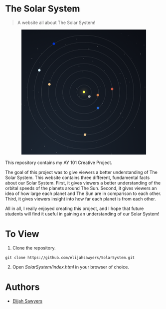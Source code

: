 # The Solar System
> A website all about The Solar System!

<p align="center">
  <img width="400" height="400" src="https://raw.githubusercontent.com/elijahsawyers/SolarSystem/master/preview.png" />
</p>

This repository contains my AY 101 Creative Project.

The goal of this project was to give viewers a better understanding of The Solar System. This website contains three different, fundamental facts
about our Solar System. First, it gives viewers a better understanding of the orbital speeds of the planets around The Sun. Second, it gives viewers
an idea of how large each planet and The Sun are in comparison to each other. Third, it gives viewers insight into how far each planet is from each other.

All in all, I really enjoyed creating this project, and I hope that future students will find it useful in gaining an understanding of our Solar System!

# To View

1. Clone the repository.

```
git clone https://github.com/elijahsawyers/SolarSystem.git
```

2. Open *SolarSystem/index.html* in your browser of choice.

# Authors

* [Elijah Sawyers](https://github.com/elijahsawyers)
